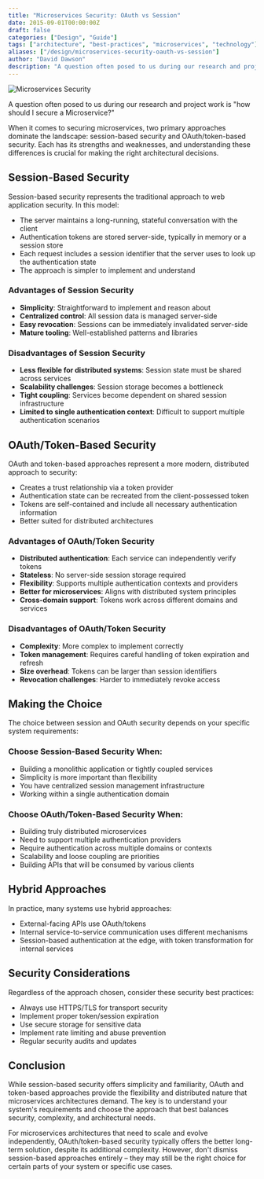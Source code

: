 ```yaml
---
title: "Microservices Security: OAuth vs Session"
date: 2015-09-01T00:00:00Z
draft: false
categories: ["Design", "Guide"]
tags: ["architecture", "best-practices", "microservices", "technology"]
aliases: ["/design/microservices-security-oauth-vs-session"]
author: "David Dawson"
description: "A question often posed to us during our research and project work is 'how should I secure a Microservice?'"
---
```


![Microservices Security](/images/cogs.jpg)

A question often posed to us during our research and project work is "how should I secure a Microservice?"

When it comes to securing microservices, two primary approaches dominate the landscape: session-based security and OAuth/token-based security. Each has its strengths and weaknesses, and understanding these differences is crucial for making the right architectural decisions.

## Session-Based Security

Session-based security represents the traditional approach to web application security. In this model:

- The server maintains a long-running, stateful conversation with the client
- Authentication tokens are stored server-side, typically in memory or a session store
- Each request includes a session identifier that the server uses to look up the authentication state
- The approach is simpler to implement and understand

### Advantages of Session Security
- **Simplicity**: Straightforward to implement and reason about
- **Centralized control**: All session data is managed server-side
- **Easy revocation**: Sessions can be immediately invalidated server-side
- **Mature tooling**: Well-established patterns and libraries

### Disadvantages of Session Security
- **Less flexible for distributed systems**: Session state must be shared across services
- **Scalability challenges**: Session storage becomes a bottleneck
- **Tight coupling**: Services become dependent on shared session infrastructure
- **Limited to single authentication context**: Difficult to support multiple authentication scenarios

## OAuth/Token-Based Security

OAuth and token-based approaches represent a more modern, distributed approach to security:

- Creates a trust relationship via a token provider
- Authentication state can be recreated from the client-possessed token
- Tokens are self-contained and include all necessary authentication information
- Better suited for distributed architectures

### Advantages of OAuth/Token Security
- **Distributed authentication**: Each service can independently verify tokens
- **Stateless**: No server-side session storage required
- **Flexibility**: Supports multiple authentication contexts and providers
- **Better for microservices**: Aligns with distributed system principles
- **Cross-domain support**: Tokens work across different domains and services

### Disadvantages of OAuth/Token Security
- **Complexity**: More complex to implement correctly
- **Token management**: Requires careful handling of token expiration and refresh
- **Size overhead**: Tokens can be larger than session identifiers
- **Revocation challenges**: Harder to immediately revoke access

## Making the Choice

The choice between session and OAuth security depends on your specific system requirements:

### Choose Session-Based Security When:
- Building a monolithic application or tightly coupled services
- Simplicity is more important than flexibility
- You have centralized session management infrastructure
- Working within a single authentication domain

### Choose OAuth/Token-Based Security When:
- Building truly distributed microservices
- Need to support multiple authentication providers
- Require authentication across multiple domains or contexts
- Scalability and loose coupling are priorities
- Building APIs that will be consumed by various clients

## Hybrid Approaches

In practice, many systems use hybrid approaches:
- External-facing APIs use OAuth/tokens
- Internal service-to-service communication uses different mechanisms
- Session-based authentication at the edge, with token transformation for internal services

## Security Considerations

Regardless of the approach chosen, consider these security best practices:
- Always use HTTPS/TLS for transport security
- Implement proper token/session expiration
- Use secure storage for sensitive data
- Implement rate limiting and abuse prevention
- Regular security audits and updates

## Conclusion

While session-based security offers simplicity and familiarity, OAuth and token-based approaches provide the flexibility and distributed nature that microservices architectures demand. The key is to understand your system's requirements and choose the approach that best balances security, complexity, and architectural needs.

For microservices architectures that need to scale and evolve independently, OAuth/token-based security typically offers the better long-term solution, despite its additional complexity. However, don't dismiss session-based approaches entirely – they may still be the right choice for certain parts of your system or specific use cases.